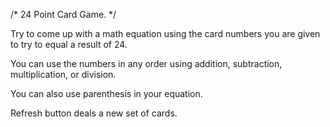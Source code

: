 /* 24 Point Card Game.  */

Try to come up with a math equation using the card numbers you are given to try to equal a result of 24.

You can use the numbers in any order using addition, subtraction, multiplication, or division. 

You can also use parenthesis in your equation.

Refresh button deals a new set of cards.
